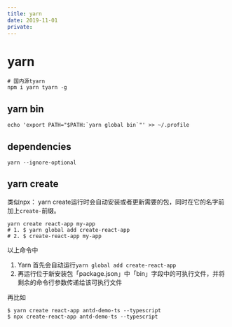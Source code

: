 ```yaml
---
title: yarn
date: 2019-11-01
private: 
---
```

# yarn
    # 国内源tyarn
    npm i yarn tyarn -g

## yarn bin
    echo 'export PATH="$PATH:`yarn global bin`"' >> ~/.profile

## dependencies
    yarn --ignore-optional

## yarn create
类似npx： yarn create运行时会自动安装或者更新需要的包，同时在它的名字前加上`create-`前缀。

    yarn create react-app my-app
    # 1. $ yarn global add create-react-app
    # 2. $ create-react-app my-app

以上命令中
1. Yarn 首先会自动运行`yarn global add create-react-app`
2. 再运行位于新安装包「package.json」中「bin」字段中的可执行文件，并将剩余的命令行参数传递给该可执行文件 

再比如

    $ yarn create react-app antd-demo-ts --typescript
    $ npx create-react-app antd-demo-ts --typescript

